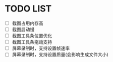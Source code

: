# TODO LIST

- [ ] 截图占用内存高
- [ ] 截图启动慢
- [ ] 截图工具条位置优化
- [ ] 截图工具条拖动支持
- [ ] 屏幕录制时，支持设置帧速率
- [ ] 屏幕录制时，支持设置质量(会影响生成文件大小)